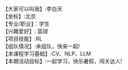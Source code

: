 【大家可以叫我】:李白天       
【坐标】:北京        
【专业/职业】：学生                                     
【兴趣爱好】: 篮球     
【项目技能】:RL     
【组队情况】:未组队，快来一起!      
【本课程学习基础】:CV、NLP、LLM       
【本期活动目标】:一起学习，快乐暑假，闯关达人!     
